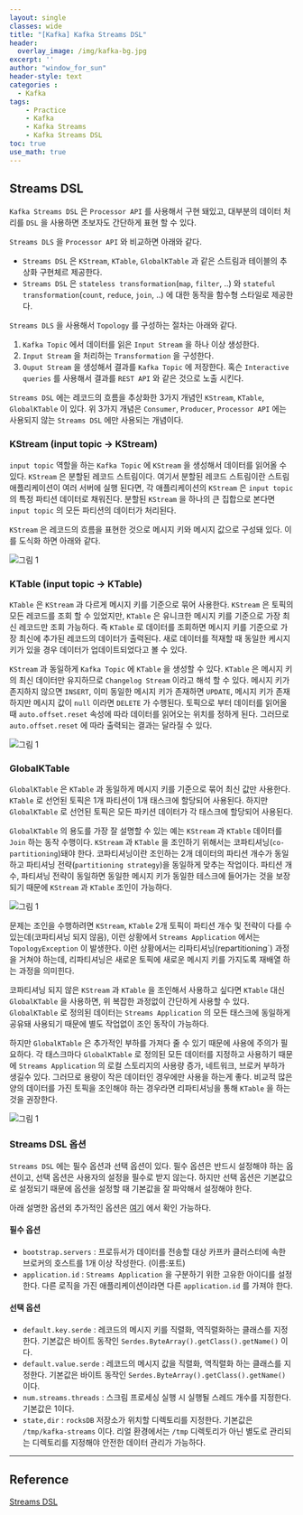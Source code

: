 ```yaml
--- 
layout: single
classes: wide
title: "[Kafka] Kafka Streams DSL"
header:
  overlay_image: /img/kafka-bg.jpg
excerpt: ''
author: "window_for_sun"
header-style: text
categories :
  - Kafka
tags:
    - Practice
    - Kafka
    - Kafka Streams
    - Kafka Streams DSL
toc: true
use_math: true
---  
```


## Streams DSL
`Kafka Streams DSL` 은 `Processor API` 를 사용해서 구현 돼있고, 
대부분의 데이터 처리를 `DSL` 을 사용하면 초보자도 간단하게 표현 할 수 있다. 

`Streams DLS` 을 `Processor API` 와 비교하면 아래와 같다. 

- `Streams DSL` 은 `KStream`, `KTable`, `GlobalKTable` 과 같은 스트림과 테이블의 추상화 구현체르 제공한다. 
- `Streams DSL` 은 `stateless transformation`(`map`, `filter`, ..) 와 `stateful transformation`(`count`, `reduce`, `join`, ..) 에 대한 동작을 함수형 스타일로 제공한다. 

`Streams DLS` 을 사용해서 `Topology` 를 구성하는 절차는 아래와 같다. 
1. `Kafka Topic` 에서 데이터를 읽은 `Input Stream` 을 하나 이상 생성한다. 
2. `Input Stream` 을 처리하는 `Transformation` 을 구성한다. 
3. `Ouput Stream` 을 생성해서 결과를 `Kafka Topic` 에 저장한다. 혹슨 `Interactive queries` 를 사용해서 결과를 `REST API` 와 같은 것으로 노출 시킨다. 

`Streams DSL` 에는 레코드의 흐름을 추상화한 3가지 개념인 `KStream`, `KTable`, `GlobalKTable` 이 있다. 
위 3가지 개념은 `Consumer`, `Producer`, `Processor API` 에는 사용되지 않는 `Streams DSL` 에만 사용되는 개념이다.  

### KStream (input topic -> KStream)
`input topic` 역할을 하는 `Kafka Topic` 에 `KStream` 을 생성해서 데이터를 읽어올 수 있다. 
`KStream` 은 분할된 레코드 스트림이다. 
여기서 분할된 레코드 스트림이란 스트림 애플리케이션이 여러 서버에 실행 된다면, 
각 애플리케이션의 `KStream` 은 `input topic` 의 특정 파티션 데이터로 채워진다. 
분할된 `KStream` 을 하나의 큰 집합으로 본다면 `input topic` 의 모든 파티션의 데이터가 처리된다.  

`KStream` 은 레코드의 흐름을 표현한 것으로 메시지 키와 메시지 값으로 구성돼 있다. 
이를 도식화 하면 아래와 같다.  

![그림 1]({{site.baseurl}}/img/kafka/kafka-streams-dsl-1.drawio.png)  


### KTable (input topic -> KTable)
`KTable` 은 `KStream` 과 다르게 메시지 키를 기준으로 묶어 사용한다. 
`KStream` 은 토픽의 모든 레코드를 조회 할 수 있었지만, `KTable` 은 유니크한 메시지 키를 기준으로 
가장 최신 레코드만 조회 가능하다. 
즉 `KTable` 로 데이터를 조회하면 메시지 키를 기준으로 가장 최신에 추가된 레코드의 데이터가 출력된다. 
새로 데이터를 적재할 때 동일한 케시지 키가 있을 경우 데이터가 업데이트되었다고 볼 수 있다.  

`KStream` 과 동일하게 `Kafka Topic` 에 `KTable` 을 생성할 수 있다. 
`KTable` 은 메시지 키의 최신 데이터만 유지하므로 `Changelog Stream` 이라고 해석 할 수 있다. 
메시지 키가 존지하지 않으면 `INSERT`, 이미 동일한 메시지 키가 존재하면 `UPDATE`, 
메시지 키가 존재하지만 메시지 값이 `null` 이라면 `DELETE` 가 수행된다. 
토픽으로 부터 데이터를 읽어올 때 `auto.offset.reset` 속성에 따라 데이터를 읽어오는 위치를 정하게 된다. 
그러므로 `auto.offset.reset` 에 따라 출력되는 결과는 달라질 수 있다.  

![그림 1]({{site.baseurl}}/img/kafka/kafka-streams-dsl-2.drawio.png)  


### GlobalKTable
`GlobalKTable` 은 `KTable` 과 동일하게 메시지 키를 기준으로 묶어 최신 값만 사용한다. 
`KTable` 로 선언된 토픽은 1개 파티션이 1개 태스크에 할당되어 사용된다. 
하지만 `GlobalKTable` 로 선언된 토픽은 모든 파키션 데이터가 각 태스크에 할당되어 사용된다.  

`GlobalKTable` 의 용도를 가장 잘 설명할 수 있는 예는 `KStream` 과 `KTable` 데이터를 `Join` 하는 동작 수행이다. 
`KStream` 과 `KTable` 을 조인하기 위해서는 코파티셔닝(`co-partitioning`)돼야 한다. 
코파티셔닝이란 조인하는 2개 데이터의 파티션 개수가 동일하고 파티셔닝 전략(`partitioning strategy`)을 동일하게 맞추는 작업이다. 
파티션 개수, 파티셔닝 전략이 동일하면 동일한 메시지 키가 동일한 테스크에 들어가는 것을 보장되기 때문에 `KStream` 과 `KTable` 조인이 가능하다.  

![그림 1]({{site.baseurl}}/img/kafka/kafka-streams-dsl-3.drawio.png)  

문제는 조인을 수행하려면 `KStream`, `KTable` 2개 토픽이 파티션 개수 및 전략이 다를 수 있는데(코파티셔닝 되지 않음), 
이런 상황에서 `Streams Application` 에서는 `TopologyException` 이 발생한다. 
이런 상황에서는 리파티셔닝(repartitioning`) 과정을 거쳐야 하는데, 
리파티셔닝은 새로운 토픽에 새로운 메시지 키를 가지도록 재배열 하는 과정을 의미힌다.  

코파티셔닝 되지 않은 `KStream` 과 `KTable` 을 조인해서 사용하고 싶다면 `KTable` 대신 `GlobalKTable` 을 사용하면, 
위 복잡한 과정없이 간단하게 사용할 수 있다. 
`GlobalKTable` 로 정의된 데이터는 `Streams Application` 의 모든 태스크에 동일하게 공유돼 사용되기 때문에 별도 작업없이 조인 동작이 가능하다.  

하지만 `GlobalKTable` 은 추가적인 부하를 가져다 줄 수 있기 때문에 사용에 주의가 필요하다. 
각 태스크마다 `GlobalKTable` 로 정의된 모든 데이터를 지정하고 사용하기 때문에 
`Streams Application` 의 로컬 스토리지의 사용량 증가, 네트워크, 브로커 부하가 생길수 있다. 
그러므로 용량이 작은 데이터인 경우에만 사용을 하는게 좋다. 
비교적 많은 양의 데이터를 가진 토픽을 조인해야 하는 경우라면 리파티셔닝을 통해 `KTable` 을 하는 것을 권장한다.  

![그림 1]({{site.baseurl}}/img/kafka/kafka-streams-dsl-4.drawio.png)  


### Streams DSL 옵션
`Streams DSL` 에는 필수 옵션과 선택 옵션이 있다. 
필수 옵션은 반드시 설정해야 하는 옵션이고, 
선택 옵션은 사용자의 설정을 필수로 받지 않는다. 
하지만 선택 옵션은 기본값으로 설정되기 때문에 옵션을 설정할 때 기본값을 잘 파악해서 설정해야 한다.  

아래 설명한 옵션외 추가적인 옵션은 [여기](https://kafka.apache.org/documentation/#streamsconfigs)
에서 확인 가능하다.  



#### 필수 옵션
- `bootstrap.servers` : 프로듀서가 데이터를 전송할 대상 카프카 클러스터에 속한 브로커의 호스트를 1개 이상 작성한다. (이름:포트)
- `application.id` : `Streams Application` 을 구분하기 위한 고유한 아이디를 설정한다. 다른 로직을 가진 애플리케이션이라면 다른 `application.id` 를 가져야 한다. 

#### 선택 옵션
- `default.key.serde` : 레코드의 메시지 키를 직렬화, 역직렬화하는 클래스를 지정한다. 기본값은 바이트 동작인 `Serdes.ByteArray().getClass().getName()` 이다. 
- `default.value.serde` : 레코드의 메시지 값을 직렬화, 역직렬화 하는 클래스를 지정한다. 기본값은 바이트 동작인 `Serdes.ByteArray().getClass().getName()` 이다. 
- `num.streams.threads` : 스크림 프로세싱 실행 시 실행될 스레드 개수를 지정한다. 기본값은 1이다. 
- `state,dir` : `rocksDB` 저장소가 위치할 디렉토리를 지정한다. 기본값은 `/tmp/kafka-streams` 이다. 리얼 환경에서는 `/tmp` 디렉토리가 아닌 별도로 관리되는 디렉토리를 지정해야 안전한 데이터 관리가 가능하다.  



















---  
## Reference
[Streams DSL](https://docs.confluent.io/platform/current/streams/developer-guide/dsl-api.html#transform-a-stream)  
